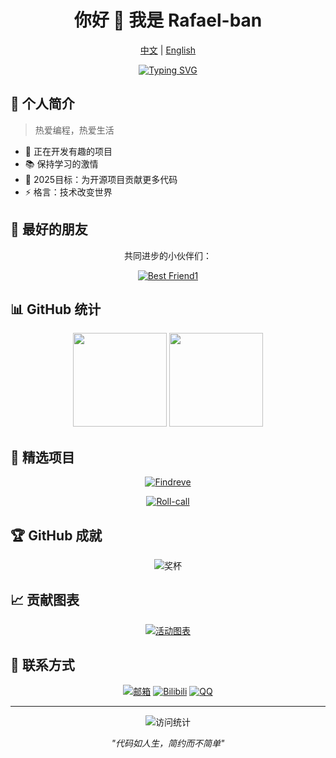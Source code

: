 <div align="center">
  
# 你好 👋 我是 Rafael-ban
  
<a href="README.md">中文</a> | <a href="README_EN.md">English</a>

[![Typing SVG](https://readme-typing-svg.herokuapp.com?font=Fira+Code&pause=1000&color=36BCF7&center=true&vCenter=true&width=435&lines=持续学习%2C+不断进步;热爱技术创新)](https://git.io/typing-svg)

</div>

## 🌈 个人简介 

> 热爱编程，热爱生活

- 🔭 正在开发有趣的项目
- 📚 保持学习的激情
- 🎯 2025目标：为开源项目贡献更多代码
- ⚡ 格言：技术改变世界

## 👫 最好的朋友

<div align="center">

共同进步的小伙伴们：

[![Best Friend1](https://img.shields.io/badge/技术伙伴1-181717?style=flat&logo=github&logoColor=white)](https://github.com/Yuerchu)

</div>

## 📊 GitHub 统计

<div align="center">
  <img height="150em" src="https://github-readme-stats.vercel.app/api?username=Rafael-ban&show_icons=true&theme=transparent&include_all_commits=true&count_private=true&hide_border=true&locale=cn"/>
  <img height="150em" src="https://github-readme-stats.vercel.app/api/top-langs/?username=Rafael-ban&layout=compact&langs_count=7&theme=transparent&hide_border=true&locale=cn"/>
</div>

## 🌟 精选项目

<div align="center">

[![Findreve](https://github-readme-stats.vercel.app/api/pin/?username=Rafael-ban&repo=Findreve&theme=transparent&hide_border=true)](https://github.com/Rafael-ban/Findreve)

[![Roll-call](https://github-readme-stats.vercel.app/api/pin/?username=Rafael-ban&repo=Roll-call&theme=transparent&hide_border=true)](https://github.com/Rafael-ban/Roll-call)

</div>

## 🏆 GitHub 成就

<div align="center">

![奖杯](https://github-profile-trophy.vercel.app/?username=Rafael-ban&theme=nord&column=7&no-frame=true&no-bg=true&locale=cn)

</div>

## 📈 贡献图表

<div align="center">

[![活动图表](https://github-readme-activity-graph.vercel.app/graph?username=Rafael-ban&theme=tokyo-night&hide_border=true)](https://github.com/ashutosh00710/github-readme-activity-graph)

</div>

## 🤝 联系方式

<div align="center">
  
[![邮箱](https://img.shields.io/badge/邮箱-D14836?style=for-the-badge&logo=gmail&logoColor=white)](mailto:gdblzx2005@gmail.com)
[![Bilibili](https://img.shields.io/badge/Bilibili-FF69B4?style=for-the-badge&logo=bilibili&logoColor=white)](https://space.bilibili.com/your-bilibili-id)
[![QQ](https://img.shields.io/badge/QQ-4AB7F5?style=for-the-badge&logo=tencentqq&logoColor=white)](tencent://message/?uin=1904396382)

</div>

---

<div align="center">
  <img src="https://komarev.com/ghpvc/?username=Rafael-ban&style=flat-square&color=blue" alt="访问统计"/>
  
  _"代码如人生，简约而不简单"_
</div>